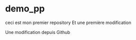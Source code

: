 # demo_pp
ceci est mon premier repository
Et une première modification

Une modification depuis Github
